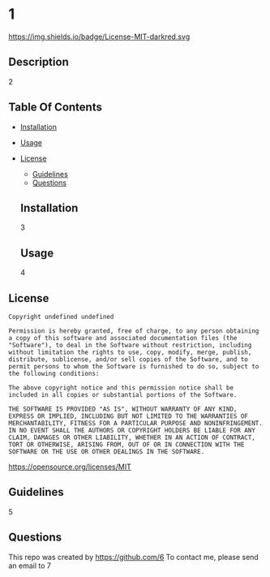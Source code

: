
  
  # 1
  https://img.shields.io/badge/License-MIT-darkred.svg

  ## Description

  2

  ## Table Of Contents

  - [Installation](#installation)
  - [Usage](#usage)
  
- [License](#license)
  - [Guidelines](#guidelines)
  - [Questions](#questions)

  ## Installation

  3

  ## Usage

  4
  
## License
    Copyright undefined undefined

    Permission is hereby granted, free of charge, to any person obtaining a copy of this software and associated documentation files (the "Software"), to deal in the Software without restriction, including without limitation the rights to use, copy, modify, merge, publish, distribute, sublicense, and/or sell copies of the Software, and to permit persons to whom the Software is furnished to do so, subject to the following conditions:

    The above copyright notice and this permission notice shall be included in all copies or substantial portions of the Software.

    THE SOFTWARE IS PROVIDED "AS IS", WITHOUT WARRANTY OF ANY KIND, EXPRESS OR IMPLIED, INCLUDING BUT NOT LIMITED TO THE WARRANTIES OF MERCHANTABILITY, FITNESS FOR A PARTICULAR PURPOSE AND NONINFRINGEMENT. IN NO EVENT SHALL THE AUTHORS OR COPYRIGHT HOLDERS BE LIABLE FOR ANY CLAIM, DAMAGES OR OTHER LIABILITY, WHETHER IN AN ACTION OF CONTRACT, TORT OR OTHERWISE, ARISING FROM, OUT OF OR IN CONNECTION WITH THE SOFTWARE OR THE USE OR OTHER DEALINGS IN THE SOFTWARE.
    
https://opensource.org/licenses/MIT
  ## Guidelines

  5

  ## Questions

  This repo was created by https://github.com/6
  To contact me, please send an email to 7
